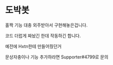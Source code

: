 # 도박봇
홀짝 기능 대충 외주받아서 구현해놓은겁니다.

코드 더럽게 짜놨긴 한데 작동하긴 합니다.

예전에 Hxtn한테 만들어줬던거

문상자충이나 기능 추가하라면 Supporter#4799로 문의
